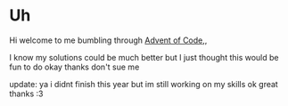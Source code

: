 # Uh
Hi welcome to me bumbling through [Advent of Code](https://adventofcode.com/),,

I know my solutions could be much better but I just thought this would be fun to do okay thanks don't sue me

update: ya i didnt finish this year but im still working on my skills ok great thanks :3
